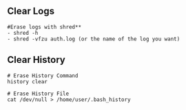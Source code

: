 
##  Clear Logs

```
#Erase logs with shred**
- shred -h
- shred -vfzu auth.log (or the name of the log you want)
```


## Clear History

```
# Erase History Command
history clear

# Erase History File
cat /dev/null > /home/user/.bash_history
```